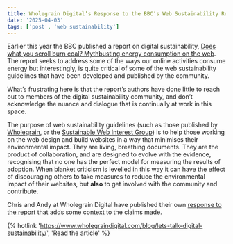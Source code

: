 ```yaml
---
title: Wholegrain Digital’s Response to the BBC’s Web Sustainability Report
date: '2025-04-03'
tags: ['post', 'web sustainability']
---
```


Earlier this year the BBC published a report on digital sustainability, [Does what you scroll burn coal? Mythbusting energy consumption on the web](https://www.bbc.co.uk/rd/articles/2025-01-sustainability-web-energy-consumption). The report seeks to address some of the ways our online activities consume energy but interestingly, is quite critical of some of the web sustainability guidelines that have been developed and published by the community.

<!--excerpt-->

What’s frustrating here is that the report’s authors have done little to reach out to members of the digital sustainability community, and don’t acknowledge the nuance and dialogue that is continually at work in this space.

The purpose of web sustainability guidelines (such as those published by [Wholegrain](https://sustainablewebdesign.org/guidelines/), or the [Sustainable Web Interest Group](https://w3c.github.io/sustyweb/)) is to help those working on the web design and build websites in a way that minimises their environmental impact. They are living, breathing documents. They are the product of collaboration, and are designed to evolve with the evidence, recognising that no one has the perfect model for measuring the results of adoption. When blanket criticism is levelled in this way it can have the effect of discouraging others to take measures to reduce the environmental impact of their websites, but **also** to get involved with the community and contribute.

Chris and Andy at Wholegrain Digital have published their own [response to the report](https://www.wholegraindigital.com/blog/lets-talk-digital-sustainability/) that adds some context to the claims made.

{% hotlink 'https://www.wholegraindigital.com/blog/lets-talk-digital-sustainability/', 'Read the article' %}
